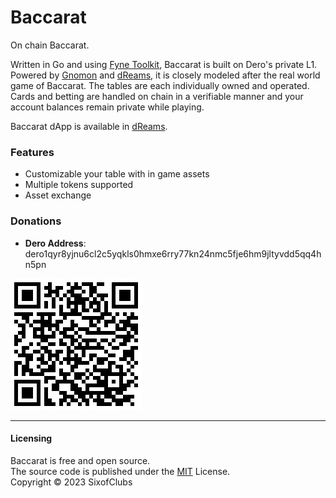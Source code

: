 # Baccarat
On chain Baccarat.

Written in Go and using [Fyne Toolkit](https://fyne.io/), Baccarat is built on Dero's private L1. Powered by [Gnomon](https://github.com/civilware/Gnomon) and [dReams](https://github.com/dReam-dApps/dReams), it is closely modeled after the real world game of Baccarat. The tables are each individually owned and operated. Cards and betting are handled on chain in a verifiable manner and your account balances remain private while playing.

Baccarat dApp is available in [dReams](https://dreamdapps.io).

### Features
- Customizable your table with in game assets
- Multiple tokens supported
- Asset exchange

### Donations
- **Dero Address**: dero1qyr8yjnu6cl2c5yqkls0hmxe6rry77kn24nmc5fje6hm9jltyvdd5qq4hn5pn

![DeroDonations](https://raw.githubusercontent.com/SixofClubsss/dreamdappsite/main/assets/DeroDonations.jpg)

---

#### Licensing

Baccarat is free and open source.   
The source code is published under the [MIT](https://github.com/SixofClubsss/Baccarat/blob/main/LICENSE) License.   
Copyright © 2023 SixofClubs  
